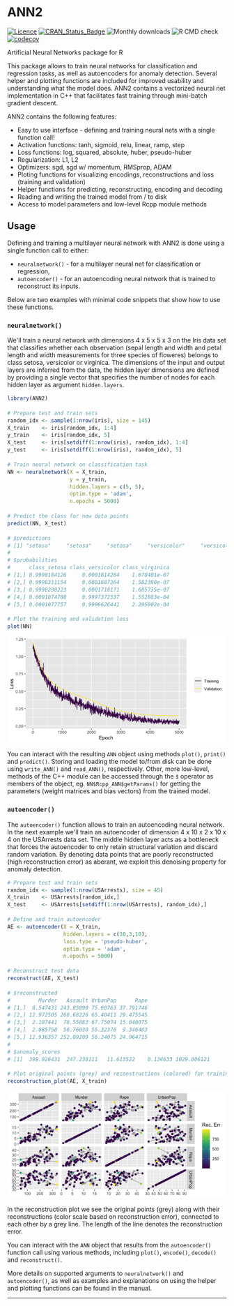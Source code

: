 
# ANN2

[![Licence](https://img.shields.io/badge/licence-GPL--3-blue.svg)](https://www.gnu.org/licenses/gpl-3.0.en.html) 
[![CRAN\_Status\_Badge](http://www.r-pkg.org/badges/version/ANN2)](https://cran.r-project.org/package=ANN2) 
![Monthly downloads](https://cranlogs.r-pkg.org/badges/ANN2)
![R CMD check](https://github.com/bflammers/ANN2/workflows/R-CMD-check/badge.svg)
[![codecov](https://codecov.io/gh/bflammers/ANN2/branch/dev/graph/badge.svg)](https://codecov.io/gh/bflammers/ANN2)

Artificial Neural Networks package for R 

This package allows to train neural networks for classification and regression tasks, as well as autoencoders for anomaly detection. Several helper and plotting functions are included for improved usability and understanding what the model does. ANN2 contains a vectorized neural net implementation in C++ that facilitates fast training through mini-batch gradient descent.

ANN2 contains the following features:
* Easy to use interface - defining and training neural nets with a single function call!
* Activation functions: tanh, sigmoid, relu, linear, ramp, step
* Loss functions: log, squared, absolute, huber, pseudo-huber
* Regularization: L1, L2
* Optimizers: sgd, sgd w/ momentum, RMSprop, ADAM
* Ploting functions for visualizing encodings, reconstructions and loss (training and validation)
* Helper functions for predicting, reconstructing, encoding and decoding
* Reading and writing the trained model from / to disk
* Access to model parameters and low-level Rcpp module methods

## Usage

Defining and training a multilayer neural network with ANN2 is done using a single function call to either: 
* `neuralnetwork()` - for a multilayer neural net for classification or regression,
* `autoencoder()` - for an autoencoding neural network that is trained to reconstruct its inputs. 

Below are two examples with minimal code snippets that show how to use these functions. 

### `neuralnetwork()`

We'll train a neural network with dimensions 4 x 5 x 5 x 3 on the Iris data set that classifies whether each observation (sepal length and width and petal length and width measurements for three species of floweres) belongs to class setosa, versicolor or virginica. The dimensions of the input and output layers are inferred from the data, the hidden layer dimensions are defined by providing a single vector that specifies the number of nodes for each hidden layer as argument `hidden.layers`. 

``` r
library(ANN2)

# Prepare test and train sets
random_idx <- sample(1:nrow(iris), size = 145)
X_train    <- iris[random_idx, 1:4]
y_train    <- iris[random_idx, 5]
X_test     <- iris[setdiff(1:nrow(iris), random_idx), 1:4]
y_test     <- iris[setdiff(1:nrow(iris), random_idx), 5]

# Train neural network on classification task
NN <- neuralnetwork(X = X_train, 
                    y = y_train, 
                    hidden.layers = c(5, 5), 
                    optim.type = 'adam', 
                    n.epochs = 5000)

# Predict the class for new data points
predict(NN, X_test)

# $predictions
# [1] "setosa"     "setosa"     "setosa"     "versicolor"     "versicolor"
# 
# $probabilities
#      class_setosa class_versicolor class_virginica
# [1,] 0.9998184126     0.0001814204    1.670401e-07
# [2,] 0.9998311154     0.0001687264    1.582390e-07
# [3,] 0.9998280223     0.0001718171    1.605735e-07
# [4,] 0.0001074780     0.9997372337    1.552883e-04
# [5,] 0.0001077757     0.9996626441    2.295802e-04

# Plot the training and validation loss
plot(NN)
```
![](man/images/nn_loss.png)


You can interact with the resulting `ANN` object using methods `plot()`, `print()` and `predict()`. Storing and loading the model to/from disk can be done using `write_ANN()` and `read_ANN()`, respectively. Other, more low-level, methods of the C++ module can be accessed through the `$` operator as members of the object, eg. `NN$Rcpp_ANN$getParams()` for getting the parameters (weight matrices and bias vectors) from the trained model. 

### `autoencoder()`

The `autoencoder()` function allows to train an autoencoding neural network. In the next example we'll train an autoencoder of dimension 4 x 10 x 2 x 10 x 4 on the USArrests data set. The middle hidden layer acts as a bottleneck that forces the autoencoder to only retain structural variation and discard random variation. By denoting data points that are poorly reconstructed (high reconstruction error) as aberant, we exploit this denoising property for anomaly detection. 

``` r
# Prepare test and train sets
random_idx <- sample(1:nrow(USArrests), size = 45)
X_train    <- USArrests[random_idx,]
X_test     <- USArrests[setdiff(1:nrow(USArrests), random_idx),]

# Define and train autoencoder
AE <- autoencoder(X = X_train, 
                  hidden.layers = c(10,3,10), 
                  loss.type = 'pseudo-huber',
                  optim.type = 'adam',
                  n.epochs = 5000)

# Reconstruct test data
reconstruct(AE, X_test)

# $reconstructed
#         Murder   Assault UrbanPop      Rape
# [1,]  8.547431 243.85898 75.60763 37.791746
# [2,] 12.972505 268.68226 65.40411 29.475545
# [3,]  2.107441  78.55883 67.75074 15.040075
# [4,]  2.085750  56.76030 55.32376  9.346483
# [5,] 12.936357 252.09209 56.24075 24.964715
# 
# $anomaly_scores
# [1]  398.926431  247.238111   11.613522    0.134633 1029.806121

# Plot original points (grey) and reconstructions (colored) for training data
reconstruction_plot(AE, X_train)
```

![](man/images/ae_reconstruction_plot.png)

In the reconstruction plot we see the original points (grey) along with their reconstructions (color scale based on reconstruction error), connected to each other by a grey line. The length of the line denotes the reconstruction error.

You can interact with the `ANN` object that results from the `autoencoder()` function call using various methods, including `plot()`, `encode()`, `decode()` and `reconstruct()`. 

More details on supported arguments to `neuralnetwork()` and `autoencoder()`, as well as examples and explanations on using the helper and plotting functions can be found in the manual. 

***
  